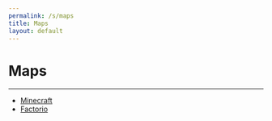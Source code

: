 ```yaml
---
permalink: /s/maps
title: Maps
layout: default
---
```

# Maps

******

- [Minecraft](/s/m/minecraft)
- [Factorio](/s/m/factorio)

